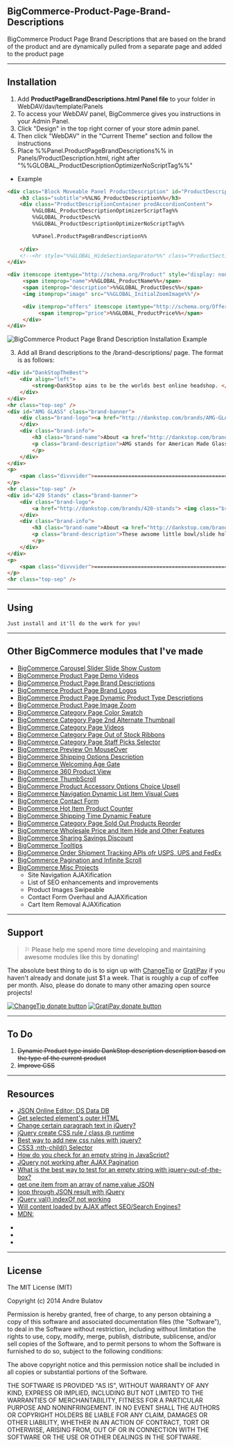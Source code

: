 ## BigCommerce-Product-Page-Brand-Descriptions

BigCommerce Product Page Brand Descriptions that are based on the brand of the product and are dynamically pulled from a separate page and added to the product page

------------------------------------------------------------------------------------

## Installation

1. Add **ProductPageBrandDescriptions.html Panel file** to your folder in WebDAV/dav/template/Panels  
  1. To access your WebDAV panel, BigCommerce gives you instructions in your Admin Panel.  
  2. Click "Design" in the top right corner of your store admin panel.  
  3. Then click "WebDAV" in the "Current Theme" section and follow the instructions
2. Place %%Panel.ProductPageBrandDescriptions%% in Panels/ProductDescription.html, right after "%%GLOBAL_ProductDescriptionOptimizerNoScriptTag%%"
  + Example
```HTML
<div class="Block Moveable Panel ProductDescription" id="ProductDescription">
    <h3 class="subtitle">%%LNG_ProductDescription%%</h3>
    <div class="ProductDescriptionContainer prodAccordionContent">
        %%GLOBAL_ProductDescriptionOptimizerScriptTag%%
        %%GLOBAL_ProductDesc%%
        %%GLOBAL_ProductDescriptionOptimizerNoScriptTag%%

        %%Panel.ProductPageBrandDescription%%
        
    </div>
    <!--<hr style="%%GLOBAL_HideSectionSeparator%%" class="ProductSectionSeparator" />-->
</div>

<div itemscope itemtype="http://schema.org/Product" style="display: none;"> 
     <span itemprop="name">%%GLOBAL_ProductName%%</span> 
     <span itemprop="description">%%GLOBAL_ProductDesc%%</span> 
     <img itemprop="image" src="%%GLOBAL_InitialZoomImage%%"/> 

     <div itemprop="offers" itemscope itemtype="http://schema.org/Offer"> 
          <span itemprop="price">%%GLOBAL_ProductPrice%%</span> 
     </div> 
</div>  
```

![BigCommerce Product Page Brand Description Installation Example](https://raw.githubusercontent.com/iamandrebulatov/BC-Product-Page-Brand-Descriptions/master/BC%20Product%20Page%20Brand%20Description%20Installation%20-%20Screen%20Shot%202015-02-28%20at%208.22.30%20PM.png "BigCommerce Product Page Brand Description Installation Example")



3. Add all Brand descriptions to the /brand-descriptions/ page.  The format is as follows:
```HTML
<div id="DankStopTheBest">
    <div align="left">
    	<strong>DankStop aims to be the worlds best online headshop. </strong>
    </div>
</div>
<hr class="top-sep" />
<div id="AMG GLASS" class="brand-banner">
    <div class="brand-logo"><a href="http://dankstop.com/brands/AMG-GLASS.html"> <img class="brand-image" src="http://cdn6.bigcommerce.com/s-ss4br/product_images/w/amglogo_1412039908__85126.jpg" alt="AMG Glass" height="100" /></a>
    </div>
    <div class="brand-info">
    	<h3 class="brand-name">About <a href="http://dankstop.com/brands/AMG-GLASS.html">AMG Glass</a></h3>
        <p class="brand-description">AMG stands for American Made Glass, and they stay true to the name. Their glass water pipes, concentrate rigs, and bubblers are all made out of thick borosilicate glass right here in the USA. Want an AMG product customized? Contact us by phone or email for to order an AMG piece in a style or color you don't see here. <a href="http://dankstop.com/brands/AMG-GLASS.html">Learn more about AMG Glass...</a>
        </p>
    </div>
</div>
<p>
	<span class="divvvider">===============================================================</span>
</p>
<hr class="top-sep" />
<div id="420 Stands" class="brand-banner">
    <div class="brand-logo">
    	<a href="http://dankstop.com/brands/420-stands"> <img class="brand-image" src="http://cdn6.bigcommerce.com/s-ss4br/product_images/h/420standslogo_1412039891__12902.png" alt="420 Stands" height="100" /></a>
    </div>
    <div class="brand-info">
	    <h3 class="brand-name">About <a href="http://dankstop.com/brands/420-stands">420 Stands</a></h3>
        <p class="brand-description">These awsome little bowl/slide holders will prevent that awful feeling of dropping a freshly packed slide on the ground. We've all been there, and the guys at 420Stands decided to do something about it. Made in a basement in California using a 3d Printer, these guys put their blood sweat and tears into individually printing each stand. Rest your dabber on the stand between hits to keep it from getting lint anall kinds of junk stuck to it. All 420 Stands are handmade and are uniquely different with naturally occurring bubbles and imperfections. While we think this makes them even more awesome, beauty is in the eye of the beholder. If you receive a stand you are not 100% happy with for whatever reason just contact us and we will take care of it. Return your stand within thirty (30) days and we will gladly exchange it for another color, size, or model. <a href="http://dankstop.com/brands/420-stands">Learn more about 420 Stands...</a>
        </p>
    </div>
</div>
<p>
	<span class="divvvider">===============================================================</span>
</p>
<hr class="top-sep" />
```


------------------------------------------------------------------------------------

## Using


    Just install and it'll do the work for you!

------------------------------------------------------------------------------------

## Other BigCommerce modules that I've made

* [BigCommerce Carousel Slider Slide Show Custom](https://github.com/iamandrebulatov/BC-Carousel-Slider-Slide-Show-Custom)
* [BigCommerce Product Page Demo Videos](https://github.com/iamandrebulatov/BigCommerce-Product-Page-Demo-Videos)
* [BigCommerce Product Page Brand Descriptions](https://github.com/iamandrebulatov/BigCommerce-Product-Page-Brand-Descriptions)
* [BigCommerce Product Page Brand Logos](https://github.com/iamandrebulatov/BigCommerce-Product-Page-Brand-Logos)
* [BigCommerce Product Page Dynamic Product Type Descriptions](https://github.com/iamandrebulatov/BC-Product-Page-Dynamic-Product-Type-Descriptions)
* [BigCommerce Product Page Image Zoom](https://github.com/iamandrebulatov/BC-Product-Page-Image-Zoom)
* [BigCommerce Category Page Color Swatch](https://github.com/iamandrebulatov/BigCommerce-Color-Swatch-On-Category)
* [BigCommerce Category Page 2nd Alternate Thumbnail](https://github.com/iamandrebulatov/BigCommerce-Category-Pages-2nd-Alternate-Thumbnail)
* [BigCommerce Category Page Videos](https://github.com/iamandrebulatov/BigCommerce-Category-Page-Demo-Videos)
* [BigCommerce Category Page Out of Stock Ribbons](https://github.com/iamandrebulatov/BigCommerce-Out-of-Stock-Category-Items)
* [BigCommerce Category Page Staff Picks Selector](https://github.com/iamandrebulatov/BC-Staff-Picks-Selector)
* [BigCommerce Preview On MouseOver](https://github.com/iamandrebulatov/BC-Preview-On-MouseOver)
* [BigCommerce Shipping Options Description](https://github.com/iamandrebulatov/BC-Shipping-Options-Descriptions)
* [BigCommerce Welcoming Age Gate](https://github.com/iamandrebulatov/BC-Welcoming-Age-Gate)
* [BigCommerce 360 Product View](https://github.com/iamandrebulatov/BC-360-Product-View)
* [BigCommerce ThumbScroll](https://github.com/iamandrebulatov/BC-ThumbScroll)
* [BigCommerce Product Accessory Options Choice Upsell](https://github.com/iamandrebulatov/BC-Product-Accessory-Options-Choice-Upsell)
* [BigCommerce Navigation Dynamic List Item Visual Cues](https://github.com/iamandrebulatov/BC-Nav-Dynamic-List-Item-Visual-Cues)
* [BigCommerce Contact Form](https://github.com/iamandrebulatov/BC-Contact-Form)
* [BigCommerce Hot Item Product Counter](https://github.com/iamandrebulatov/BC-Hot-Item-Product-Counter)
* [BigCommerce Shipping Time Dynamic Feature](https://github.com/iamandrebulatov/BC-Product-Shipping-Time-Dynamic)
* [BigCommerce Category Page Sold Out Products Reorder](https://github.com/iamandrebulatov/BC-Category-Push-Sold-Out-Products-to-Bottom)
* [BigCommerce Wholesale Price and Item Hide and Other Features](https://github.com/iamandrebulatov/BC-Wholesale-Price-and-Item-Hide)
* [BigCommerce Sharing Savings Discount](https://github.com/iamandrebulatov/BC-Sharing-Savings-Discount)
* [BigCommerce Tooltips](https://github.com/iamandrebulatov/BC-Tooltips)
* [BigCommerce Order Shipment Tracking APIs ofr USPS, UPS and FedEx](https://github.com/iamandrebulatov/BC-Order-Shipping-Tracking)
* [BigCommerce Pagination and Infinite Scroll](https://github.com/iamandrebulatov/BC-Category-Pagination)
* [BigCommerce Misc Projects](https://github.com/iamandrebulatov/BigCommerce-Projects) 
  * Site Navigation AJAXification
  * List of SEO enhancements and improvements
  * Product Images Swipeable
  * Contact Form Overhaul and AJAXification
  * Cart Item Removal AJAXification


------------------------------------------------------------------------------------


## Support

> ⚐ Please help me spend more time developing and maintaining awesome modules like this by donating!

The absolute best thing to do is to sign up with [ChangeTip](//changetip.com) or [GratiPay](//gratipay.com) if you haven't already and donate just $1 a week. That is roughly a cup of coffee per month. Also, please do donate to many other amazing open source projects!

[![ChangeTip donate button](http://andrebulatov.com/wp-content/uploads/tipme_button.png)](//www.changetip.com/tipme/andre.bulatov/ "Donate once-off to this project using ChangeTip")
[![GratiPay donate button](http://andrebulatov.com/wp-content/uploads/gratipay-button.png)](//www.gratipay.com/andrebulatov/ "Donate once-off to this project using GratiPay")


------------------------------------------------------------------------------------


To Do
-----
1. ~~Dynamic Product type inside DankStop description description based on the type of the current product~~  
2. ~~Improve CSS~~   


------------------------------------------------------------------------------------


## Resources

- [JSON Online Editor: DS Data DB](http://www.jsoneditoronline.org/?id=c508267bbd98a3545cd1c7f8c4a83b36)
- [Get selected element's outer HTML](http://stackoverflow.com/questions/2419749/get-selected-elements-outer-html)  
- [Change certain paragraph text in jQuery?](http://stackoverflow.com/questions/10256795/change-certain-paragraph-text-in-jquery)  
- [jQuery create CSS rule / class @ runtime](http://stackoverflow.com/questions/1212500/jquery-create-css-rule-class-runtime/2076345#2076345)  
- [Best way to add new css rules with jquery?](http://stackoverflow.com/questions/14136042/best-way-to-add-new-css-rules-with-jquery)  
- [CSS3 :nth-child() Selector](http://www.w3schools.com/cssref/sel_nth-child.asp)  
- [How do you check for an empty string in JavaScript?](http://stackoverflow.com/questions/154059/how-do-you-check-for-an-empty-string-in-javascript)  
- [JQuery not working after AJAX Pagination](http://stackoverflow.com/questions/4831408/jquery-not-working-after-ajax-pagination?rq=1)  
- [What is the best way to test for an empty string with jquery-out-of-the-box?](http://stackoverflow.com/questions/1812245/what-is-the-best-way-to-test-for-an-empty-string-with-jquery-out-of-the-box)  
- [get one item from an array of name,value JSON](http://stackoverflow.com/questions/7075485/get-one-item-from-an-array-of-name-value-json)
- [loop through JSON result with jQuery](http://stackoverflow.com/questions/2041497/loop-through-json-result-with-jquery)
- [jQuery val() indexOf not working](http://stackoverflow.com/questions/7615719/jquery-val-indexof-not-working)
- [Will content loaded by AJAX affect SEO/Search Engines?](http://stackoverflow.com/questions/3084003/will-content-loaded-by-ajax-affect-seo-search-engines)
- [MDN: <dl>](https://developer.mozilla.org/en-US/docs/Web/HTML/Element/dl)
- []()
- []()
- []()

------------------------------------------------------------------------------------


## License

The MIT License (MIT)

Copyright (c) 2014 Andre Bulatov

Permission is hereby granted, free of charge, to any person obtaining a copy
of this software and associated documentation files (the "Software"), to deal
in the Software without restriction, including without limitation the rights
to use, copy, modify, merge, publish, distribute, sublicense, and/or sell
copies of the Software, and to permit persons to whom the Software is
furnished to do so, subject to the following conditions:

The above copyright notice and this permission notice shall be included in
all copies or substantial portions of the Software.

THE SOFTWARE IS PROVIDED "AS IS", WITHOUT WARRANTY OF ANY KIND, EXPRESS OR
IMPLIED, INCLUDING BUT NOT LIMITED TO THE WARRANTIES OF MERCHANTABILITY,
FITNESS FOR A PARTICULAR PURPOSE AND NONINFRINGEMENT. IN NO EVENT SHALL THE
AUTHORS OR COPYRIGHT HOLDERS BE LIABLE FOR ANY CLAIM, DAMAGES OR OTHER
LIABILITY, WHETHER IN AN ACTION OF CONTRACT, TORT OR OTHERWISE, ARISING FROM,
OUT OF OR IN CONNECTION WITH THE SOFTWARE OR THE USE OR OTHER DEALINGS IN
THE SOFTWARE.
